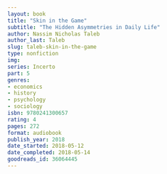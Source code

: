 ```yaml
---
layout: book
title: "Skin in the Game"
subtitle: "The Hidden Asymmetries in Daily Life"
author: Nassim Nicholas Taleb
author_last: Taleb
slug: taleb-skin-in-the-game
type: nonfiction
img: 
series: Incerto
part: 5
genres:
- economics
- history
- psychology
- sociology
isbn: 9780241300657
rating: 4
pages: 272
format: audiobook
publish_year: 2018
date_started: 2018-05-12
date_completed: 2018-05-14
goodreads_id: 36064445
---
```

